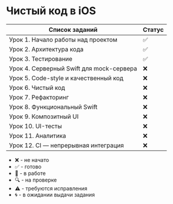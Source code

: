 # Чистый код в iOS

| Список заданий                           | Статус             |
| ---------------------------------------- | ------------------ |
| Урок 1. Начало работы над проектом       | :white_check_mark: |
| Урок 2. Архитектура кода                 | :white_check_mark: |
| Урок 3. Тестирование                     | :white_check_mark: |
| Урок 4. Серверный Swift для mock-сервера | :x:                |
| Урок 5. Code-style и качественный код    | :x:                |
| Урок 6. Чистый код                       | :x:                |
| Урок 7. Рефакторинг                      | :x:                |
| Урок 8. Функциональный Swift             | :x:                |
| Урок 9. Композитный UI                   | :x:                |
| Урок 10. UI-тесты                        | :x:                |
| Урок 11. Аналитика                       | :x:                |
| Урок 12. CI — непрерывная интеграция     | :x:                |

-   :x: - не начато
-   :white_check_mark: - готово
-   :memo: - в работе
-   :mag: - на проверке
-   :warning: - требуются исправления
-   :cyclone: - в ожидании выдачи задания
